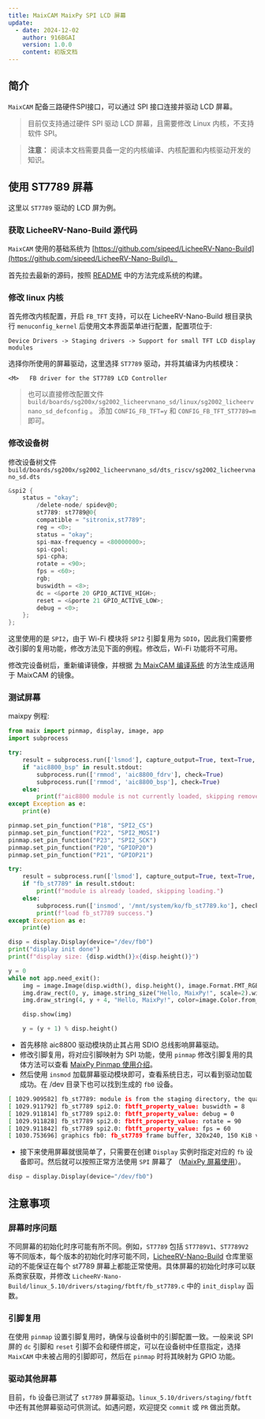 ```yaml
---
title: MaixCAM MaixPy SPI LCD 屏幕
update:
  - date: 2024-12-02
    author: 916BGAI
    version: 1.0.0
    content: 初版文档
---
```


## 简介

`MaixCAM` 配备三路硬件SPI接口，可以通过 SPI 接口连接并驱动 LCD 屏幕。

> 目前仅支持通过硬件 SPI 驱动 LCD 屏幕，且需要修改 Linux 内核，不支持软件 SPI。

> **注意：** 阅读本文档需要具备一定的内核编译、内核配置和内核驱动开发的知识。

## 使用 ST7789 屏幕

这里以 `ST7789` 驱动的 LCD 屏为例。

### 获取 LicheeRV-Nano-Build 源代码

`MaixCAM` 使用的基础系统为 [https://github.com/sipeed/LicheeRV-Nano-Build](https://github.com/sipeed/LicheeRV-Nano-Build)。

首先拉去最新的源码，按照 [README](https://github.com/sipeed/LicheeRV-Nano-Build/blob/main/README.md) 中的方法完成系统的构建。

### 修改 linux 内核

首先修改内核配置，开启 `FB_TFT` 支持，可以在 LicheeRV-Nano-Build 根目录执行 `menuconfig_kernel` 后使用文本界面菜单进行配置，配置项位于:

`Device Drivers -> Staging drivers -> Support for small TFT LCD display modules`

选择你所使用的屏幕驱动，这里选择 `ST7789` 驱动，并将其编译为内核模块：

`<M>   FB driver for the ST7789 LCD Controller`

> 也可以直接修改配置文件 `build/boards/sg200x/sg2002_licheervnano_sd/linux/sg2002_licheervnano_sd_defconfig` 。
> 添加 `CONFIG_FB_TFT=y` 和 `CONFIG_FB_TFT_ST7789=m` 即可。

### 修改设备树

修改设备树文件 `build/boards/sg200x/sg2002_licheervnano_sd/dts_riscv/sg2002_licheervnano_sd.dts`

```c
&spi2 {
	status = "okay";
        /delete-node/ spidev@0;
        st7789: st7789@0{
		compatible = "sitronix,st7789";
		reg = <0>;
		status = "okay";
		spi-max-frequency = <80000000>;
		spi-cpol;
		spi-cpha;
		rotate = <90>;
		fps = <60>;
		rgb;
		buswidth = <8>;
		dc = <&porte 20 GPIO_ACTIVE_HIGH>;
		reset = <&porte 21 GPIO_ACTIVE_LOW>;
		debug = <0>;
	};
};
```
这里使用的是 `SPI2`，由于 Wi-Fi 模块将 `SPI2` 引脚复用为 `SDIO`，因此我们需要修改引脚的复用功能，修改方法见下面的例程。修改后，Wi-Fi 功能将不可用。

修改完设备树后，重新编译镜像，并根据 [为 MaixCAM 编译系统](https://wiki.sipeed.com/maixpy/doc/zh/pro/compile_os.html) 的方法生成适用于 MaixCAM 的镜像。

### 测试屏幕

maixpy 例程:

```python
from maix import pinmap, display, image, app
import subprocess

try:
    result = subprocess.run(['lsmod'], capture_output=True, text=True, check=True)
    if "aic8800_bsp" in result.stdout:
        subprocess.run(['rmmod', 'aic8800_fdrv'], check=True)
        subprocess.run(['rmmod', 'aic8800_bsp'], check=True)
    else:
        print(f"aic8800 module is not currently loaded, skipping remove.")
except Exception as e:
    print(e)

pinmap.set_pin_function("P18", "SPI2_CS")
pinmap.set_pin_function("P22", "SPI2_MOSI")
pinmap.set_pin_function("P23", "SPI2_SCK")
pinmap.set_pin_function("P20", "GPIOP20")
pinmap.set_pin_function("P21", "GPIOP21")

try:
    result = subprocess.run(['lsmod'], capture_output=True, text=True, check=True)
    if "fb_st7789" in result.stdout:
        print(f"module is already loaded, skipping loading.")
    else:
        subprocess.run(['insmod', '/mnt/system/ko/fb_st7789.ko'], check=True)
        print(f"load fb_st7789 success.")
except Exception as e:
    print(e)

disp = display.Display(device="/dev/fb0")
print("display init done")
print(f"display size: {disp.width()}x{disp.height()}")

y = 0
while not app.need_exit():
    img = image.Image(disp.width(), disp.height(), image.Format.FMT_RGB888)
    img.draw_rect(0, y, image.string_size("Hello, MaixPy!", scale=2).width() + 10, 80, color=image.Color.from_rgb(255, 0, 0), thickness=-1)
    img.draw_string(4, y + 4, "Hello, MaixPy!", color=image.Color.from_rgb(255, 255, 255), scale=2)

    disp.show(img)

    y = (y + 1) % disp.height()
```
- 首先移除 aic8800 驱动模块防止其占用 SDIO 总线影响屏幕驱动。
- 修改引脚复用，将对应引脚映射为 SPI 功能，使用 `pinmap` 修改引脚复用的具体方法可以查看 [MaixPy Pinmap 使用介绍](https://wiki.sipeed.com/maixpy/doc/zh/peripheral/pinmap.html)。
- 然后使用 `insmod` 加载屏幕驱动模块即可，查看系统日志，可以看到驱动加载成功。在 /dev 目录下也可以找到生成的 `fb0` 设备。

```bash
[ 1029.909582] fb_st7789: module is from the staging directory, the quality is unknown, you have been warned.
[ 1029.911792] fb_st7789 spi2.0: fbtft_property_value: buswidth = 8
[ 1029.911814] fb_st7789 spi2.0: fbtft_property_value: debug = 0
[ 1029.911828] fb_st7789 spi2.0: fbtft_property_value: rotate = 90
[ 1029.911842] fb_st7789 spi2.0: fbtft_property_value: fps = 60
[ 1030.753696] graphics fb0: fb_st7789 frame buffer, 320x240, 150 KiB video memory, 4 KiB buffer memory, fps=62, spi2.0 at 80 MHz
```

- 接下来使用屏幕就很简单了，只需要在创建 `Display` 实例时指定对应的 `fb` 设备即可。然后就可以按照正常方法使用 `SPI` 屏幕了 （[MaixPy 屏幕使用](https://wiki.sipeed.com/maixpy/doc/zh/vision/display.html)）。

```python
disp = display.Display(device="/dev/fb0")
```
## 注意事项
### 屏幕时序问题
不同屏幕的初始化时序可能有所不同。例如，`ST7789` 包括 `ST7789V1`、`ST7789V2` 等不同版本，每个版本的初始化时序可能不同，[LicheeRV-Nano-Build](https://github.com/sipeed/LicheeRV-Nano-Build) 仓库里驱动的不能保证在每个 st7789 屏幕上都能正常使用。具体屏幕的初始化时序可以联系商家获取，并修改 `LicheeRV-Nano-Build/linux_5.10/drivers/staging/fbtft/fb_st7789.c` 中的 `init_display` 函数。

### 引脚复用
在使用 `pinmap` 设置引脚复用时，确保与设备树中的引脚配置一致。一般来说 SPI 屏的 `dc` 引脚和 `reset` 引脚不会和硬件绑定，可以在设备树中任意指定，选择 `MaixCAM` 中未被占用的引脚即可，然后在 `pinmap` 时将其映射为 GPIO 功能。

### 驱动其他屏幕
目前，`fb` 设备已测试了 `st7789` 屏幕驱动。`linux_5.10/drivers/staging/fbtft` 中还有其他屏幕驱动可供测试。如遇问题，欢迎提交 `commit` 或 `PR` 做出贡献。